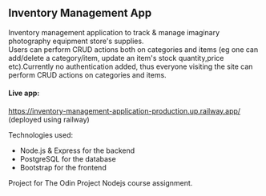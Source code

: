 ## Inventory Management App
Inventory management application to track & manage imaginary photography equipment store's supplies. <br/>
Users can perform CRUD actions both on categories and items (eg one can add/delete a category/item, update an item's stock quantity,price etc).Currently no authentication added, thus everyone visiting the site can perform CRUD actions on categories and items.<br/>

#### Live app:
https://inventory-management-application-production.up.railway.app/   (deployed using railway)

Technologies used: <br/>
- Node.js & Express for the backend <br/>
- PostgreSQL for the database <br/>
- Bootstrap for the frontend <br/>

Project for The Odin Project Nodejs course assignment.
